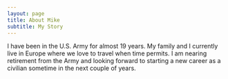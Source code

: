 ```yaml
---
layout: page
title: About Mike
subtitle: My Story
---
```


I have been in the U.S. Army for almost 19 years.  My family and I currently live in Europe where we love to travel when time permits.  I am nearing retirement from the Army and looking forward to starting a new career as a civilian sometime in the next couple of years.       
